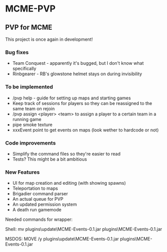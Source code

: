 MCME-PVP
===========

## PVP for MCME
This project is once again in development!

### Bug fixes
* Team Conquest - apparently it's bugged, but I don't know what specifically
* Rinbgearer - RB's glowstone helmet stays on during invisibility

### To be implemented
* /pvp help - guide for setting up maps and starting games
* Keep track of sessions for players so they can be reassigned to the same team on rejoin
* /pvp assign \<player> \<team> to assign a player to a certain team in a running game
* pipe smoke texture
* xxxEvent point to get events on maps (look wether to hardcode or not)

### Code improvements
* Simplify the command files so they're easier to read
* Tests? This might be a bit ambitious

### New Features
* UI for map creation and editing (with showing spawns)
* Teleportation to maps
* Brigadier command parser
* An actual queue for PVP
* An updated permission system
* A death run gamemode

Needed commands for wrapper:

Shell: mv plugins\update\MCME-Events-0.1.jar plugins\MCME-Events-0.1.jar

MSDOS: MOVE /y plugins\update\MCME-Events-0.1.jar plugins\MCME-Events-0.1.jar